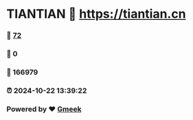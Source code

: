# TIANTIAN :link: https://tiantian.cn 
### :page_facing_up: [72](https://tiantian.cn/tag.html) 
### :speech_balloon: 0 
### :hibiscus: 166979 
### :alarm_clock: 2024-10-22 13:39:22 
### Powered by :heart: [Gmeek](https://github.com/Meekdai/Gmeek)
